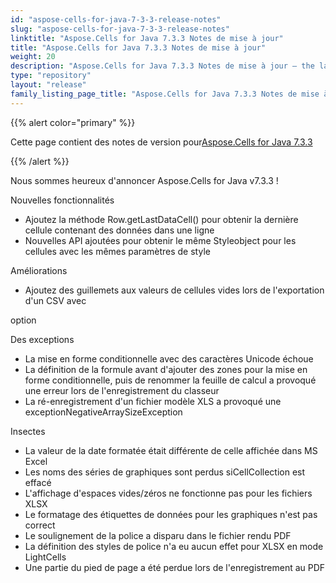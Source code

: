 ```yaml
---
id: "aspose-cells-for-java-7-3-3-release-notes"
slug: "aspose-cells-for-java-7-3-3-release-notes"
linktitle: "Aspose.Cells for Java 7.3.3 Notes de mise à jour"
title: "Aspose.Cells for Java 7.3.3 Notes de mise à jour"
weight: 20
description: "Aspose.Cells for Java 7.3.3 Notes de mise à jour – the latest updates and fixes."
type: "repository"
layout: "release"
family_listing_page_title: "Aspose.Cells for Java 7.3.3 Notes de mise à jour"
---
```

{{% alert color="primary" %}} 

 Cette page contient des notes de version pour[Aspose.Cells for Java 7.3.3](https://releases.aspose.com/cells/java/new-releases/aspose.cells-for-java-7.3.3/)

{{% /alert %}} 

Nous sommes
 heureux d'annoncer Aspose.Cells for Java v7.3.3 !

 Nouvelles fonctionnalités

- Ajoutez la méthode Row.getLastDataCell() pour obtenir la dernière cellule contenant des données dans une ligne
- Nouvelles API ajoutées pour obtenir le même Styleobject pour les cellules avec les mêmes paramètres de style

 Améliorations

- Ajoutez des guillemets aux valeurs de cellules vides lors de l'exportation d'un CSV avec

 option

 Des exceptions

- La mise en forme conditionnelle avec des caractères Unicode échoue
- La définition de la formule avant d'ajouter des zones pour la mise en forme conditionnelle, puis de renommer la feuille de calcul a provoqué une erreur lors de l'enregistrement du classeur
- La ré-enregistrement d'un fichier modèle XLS a provoqué une exceptionNegativeArraySizeException

 Insectes

- La valeur de la date formatée était différente de celle affichée dans MS Excel
- Les noms des séries de graphiques sont perdus siCellCollection est effacé
- L'affichage d'espaces vides/zéros ne fonctionne pas pour les fichiers XLSX
- Le formatage des étiquettes de données pour les graphiques n'est pas correct
- Le soulignement de la police a disparu dans le fichier rendu PDF
- La définition des styles de police n'a eu aucun effet pour XLSX en mode LightCells
- Une partie du pied de page a été perdue lors de l'enregistrement au PDF
